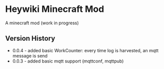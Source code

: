 # Heywiki Minecraft Mod

A minecraft mod (work in progress)

## Version History 

* 0.0.4 - added basic WorkCounter: every time log is harvested, an mqtt message is send
* 0.0.3 - added basic mqtt support (mqttconf, mqttpub)